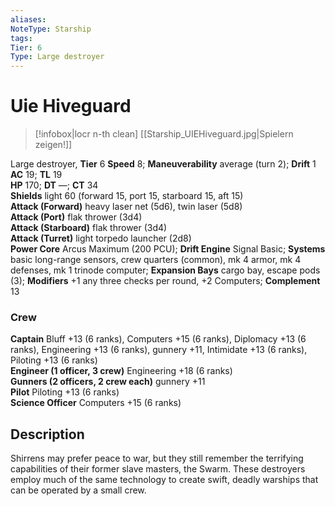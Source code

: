 ```yaml
---
aliases: 
NoteType: Starship
tags: 
Tier: 6
Type: Large destroyer
---
```


# Uie Hiveguard

> [!infobox|locr n-th clean]
>  [[Starship_UIEHiveguard.jpg|Spielern zeigen!]]
> 
Large destroyer, **Tier** 6 
**Speed** 8; **Maneuverability** average (turn 2); **Drift** 1  
**AC** 19; **TL** 19  
**HP** 170; **DT** —; **CT** 34  
**Shields** light 60 (forward 15, port 15, starboard 15, aft 15)  
**Attack (Forward)** heavy laser net (5d6), twin laser (5d8)  
**Attack (Port)** flak thrower (3d4)  
**Attack (Starboard)** flak thrower (3d4)  
**Attack (Turret)** light torpedo launcher (2d8)  
**Power Core** Arcus Maximum (200 PCU); **Drift Engine** Signal Basic; **Systems** basic long-range sensors, crew quarters (common), mk 4 armor, mk 4 defenses, mk 1 trinode computer; **Expansion Bays** cargo bay, escape pods (3); **Modifiers** +1 any three checks per round, +2 Computers; **Complement** 13

### Crew

**Captain** Bluff +13 (6 ranks), Computers +15 (6 ranks), Diplomacy +13 (6 ranks), Engineering +13 (6 ranks), gunnery +11, Intimidate +13 (6 ranks), Piloting +13 (6 ranks)  
**Engineer (1 officer, 3 crew)** Engineering +18 (6 ranks)  
**Gunners (2 officers, 2 crew each)** gunnery +11  
**Pilot** Piloting +13 (6 ranks)  
**Science Officer** Computers +15 (6 ranks)

## Description

Shirrens may prefer peace to war, but they still remember the terrifying capabilities of their former slave masters, the Swarm. These destroyers employ much of the same technology to create swift, deadly warships that can be operated by a small crew.
